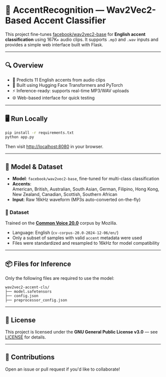 # 🧠 AccentRecognition — Wav2Vec2-Based Accent Classifier

This project fine-tunes [facebook/wav2vec2-base](https://huggingface.co/facebook/wav2vec2-base) for **English accent classification** using 167K+ audio clips. It supports `.mp3` and `.wav` inputs and provides a simple web interface built with Flask.

---

## 🔍 Overview

- 🎤 Predicts 11 English accents from audio clips  
- 🧠 Built using Hugging Face Transformers and PyTorch  
- ⚡ Inference-ready: supports real-time MP3/WAV uploads  
- 🌐 Web-based interface for quick testing

---

## 🖥️ Run Locally

```bash
pip install -r requirements.txt
python app.py
```

Then visit [http://localhost:8080](http://localhost:8080) in your browser.

---

## 🧠 Model & Dataset

- **Model**: `facebook/wav2vec2-base`, fine-tuned for multi-class classification
- **Accents**:  
  American, British, Australian, South Asian, German, Filipino, Hong Kong, New Zealand, Canadian, Scottish, Southern African
- **Input**: Raw 16kHz waveform (MP3s auto-converted on-the-fly)

### 📂 Dataset

Trained on the [**Common Voice 20.0**](https://commonvoice.mozilla.org/en/datasets) corpus by Mozilla.  
- Language: English (`cv-corpus-20.0-2024-12-06/en/`)
- Only a subset of samples with valid `accent` metadata were used
- Files were standardized and resampled to 16kHz for model compatibility

---

## 📦 Files for Inference

Only the following files are required to use the model:

```
wav2vec2-accent-cls/
├── model.safetensors
├── config.json
├── preprocessor_config.json
```

---

## 📝 License

This project is licensed under the **GNU General Public License v3.0** — see [LICENSE](LICENSE) for details.

---

## 🤝 Contributions

Open an issue or pull request if you'd like to collaborate!
